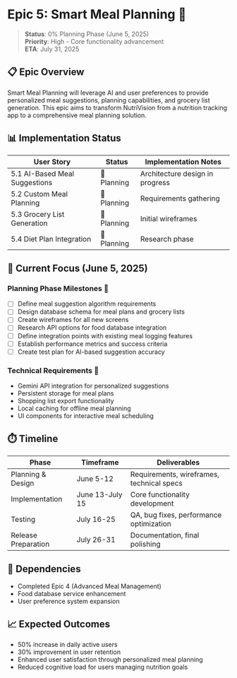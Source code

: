# Epic 5: Smart Meal Planning 🧠

> **Status**: 0% Planning Phase (June 5, 2025)  
> **Priority**: High - Core functionality advancement  
> **ETA**: July 31, 2025

## 📋 Epic Overview

Smart Meal Planning will leverage AI and user preferences to provide personalized meal suggestions, planning capabilities, and grocery list generation. This epic aims to transform NutriVision from a nutrition tracking app to a comprehensive meal planning solution.

## 📊 Implementation Status

| User Story | Status | Implementation Notes |
|------------|--------|---------------------|
| 5.1 AI-Based Meal Suggestions | 🔄 Planning | Architecture design in progress |
| 5.2 Custom Meal Planning | 🔄 Planning | Requirements gathering |
| 5.3 Grocery List Generation | 🔄 Planning | Initial wireframes |
| 5.4 Diet Plan Integration | 🔄 Planning | Research phase |

## 🎯 Current Focus (June 5, 2025)

### Planning Phase Milestones 🚀
- [ ] Define meal suggestion algorithm requirements
- [ ] Design database schema for meal plans and grocery lists
- [ ] Create wireframes for all new screens
- [ ] Research API options for food database integration
- [ ] Define integration points with existing meal logging features
- [ ] Establish performance metrics and success criteria
- [ ] Create test plan for AI-based suggestion accuracy

### Technical Requirements 🔧
- Gemini API integration for personalized suggestions
- Persistent storage for meal plans
- Shopping list export functionality
- Local caching for offline meal planning
- UI components for interactive meal scheduling

## ⏱️ Timeline

| Phase | Timeframe | Deliverables |
|-------|-----------|--------------|
| Planning & Design | June 5-12 | Requirements, wireframes, technical specs |
| Implementation | June 13-July 15 | Core functionality development |
| Testing | July 16-25 | QA, bug fixes, performance optimization |
| Release Preparation | July 26-31 | Documentation, final polishing |

## 🔗 Dependencies

- Completed Epic 4 (Advanced Meal Management)
- Food database service enhancement
- User preference system expansion

## 📈 Expected Outcomes

- 50% increase in daily active users
- 30% improvement in user retention
- Enhanced user satisfaction through personalized meal planning
- Reduced cognitive load for users managing nutrition goals
